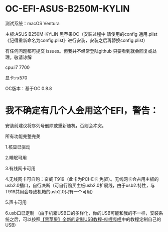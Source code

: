 # OC-EFI-ASUS-B250M-KYLIN

测试系统：macOS Ventura

主板:ASUS B250M-KYLIN 黑苹果OC（安装过程中 请使用的config 通用.plist《记得重新命名为config.plist》进行安装，安装之后再替换config.plist）

有任何问题都可提交 issues。但我并不经常登陆github 只要看到就会回复或处理。敬请谅解

cpu:i7 7700

显卡:rx570

OC版本：基于OC 0.8.8

# 我不确定有几个人会用这个EFI，警告：

安装前建议将序列号删除或重新随机，否则会冲突。

所有功能完整完美

1.核显已驱动

2.睡眠可用

3.有线网卡可用

4.无线网卡可自购：奋威 T919（此卡为PCI-E卡 免驱）。无线网卡会占用主板的usb2.0插口，自行决断（可自行购买主板usb2.0扩展线，由于usb2.特性，与T919共用会导致机箱的usb2.0只有一个可用）

5.声卡可用

6.usb口已定制
（由于机箱USB口的多样化，你的USB可能和我的不一样，安装系统之后，可以按照[【黑苹果】全新的定制USB教程-哔哩哔哩](https://b23.tv/Qlab1sC)中的教程定制自己的USB)
